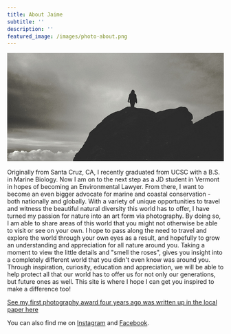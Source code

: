 ```yaml
---
title: About Jaime
subtitle: ''
description: ''
featured_image: /images/photo-about.png
---
```


![Photo of Greyhound Rock, Davenport, CA 2014](/images/photo-about.png)

Originally from Santa Cruz, CA, I recently graduated from UCSC with a B.S. in Marine Biology. Now I am on to the next step as a JD student in Vermont in hopes of becoming an Environmental Lawyer.  From there, I want to become an even bigger advocate for marine and coastal conservation - both nationally and globally.  With a variety of unique opportunities to travel and witness the beautiful natural diversity this world has to offer, I have turned my passion for nature into an art form via photography.  By doing so, I am able to share areas of this world that you might not otherwise be able to visit or see on your own.  I hope to pass along the need to travel and explore the world through your own eyes as a result, and hopefully to grow an understanding and appreciation for all nature around you.  Taking a moment to view the little details and "smell the roses", gives you insight into a completely different world that you didn't even know was around you.  Through inspiration, curiosity, education and appreciation, we will be able to help protect all that our world has to offer us for not only our generations, but future ones as well.  This site is where I hope I can get you inspired to make a difference too!

[See my first photography award four years ago was written up in the local paper here](http://www.redlandsdailyfacts.com/general-news/20111226/redlands-woman-places-second-in-photo-competition)

You can also find me on [Instagram](https://instagram.com/j1_photos/) and [Facebook](https://www.facebook.com/J1Photos).
